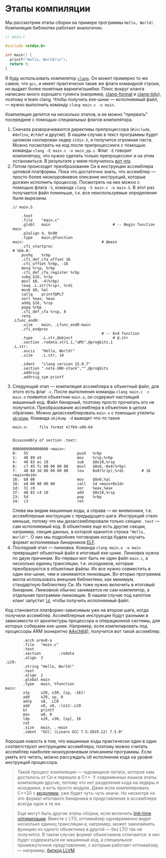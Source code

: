 # Этапы компиляции

Мы рассмотрим этапы сборки на примере программы `Hello, World!`. Компиляция
библиотек работает аналогично.
```c
// main.c

#include <stdio.h>

int main() {
  printf("Hello, World!\n");
  return 0;
}
```

Я буду использовать компилятор [`clang`](https://clang.llvm.org/). Он может
примерно то же самое, что `gcc`, и имеет практически такие же флаги командной
строки, но выдает более понятные варниги/ошибки. Плюс вокруг кланга написано
много хорошего тулинга (например,
[clang-format](https://clang.llvm.org/docs/ClangFormat.html) и
[clang-tidy](https://clang.llvm.org/extra/clang-tidy/)), поэтому я team clang.
Чтобы получить exe-шник &mdash; исполняемый файл, &mdash; нужно выполнить
команду `clang main.c -o main`.

Компиляция делится на несколько этапов, и ее можно "прервать" посередине с
помощью специальных флагов компилятора.
1. Сначала разворачиваются директивы препроцессора (`#include`, `#define`, `#ifdef` и
   другие). В нашем случае в текст программы будет целиком скопирован хедер
   `stdio.h`, и получится огромная паста. Можно посмотреть на код после препроцессинга с помощью
   команды `clang -E main.c -o main_pp.c`. Флаг `-E` говорит компилятору,
   что нужно сделать только препроцессинг и на этом остановиться. В результате у
   меня получилось [вот что](main_pp.c).
2. Потом происходит преобразование Си в инструкции ассемблера целевой платформы.
   Пока что достаточно знать, что ассемблер &mdash; просто более низкоуровневое
   описание инструкций, которые должен исполнить процессор. Посмотреть на них
   можно c помощью флага `-S`, команда `clang -S main.c -o main.S`. В этот раз
   получается файл поменьше, т.к. все неиспользуемые определения были вырезаны.
   ```x86asm
   // main.S

       .text
       .file	"main.c"
       .globl	main                            # -- Begin function main
       .p2align	4, 0x90
       .type	main,@function
   main:                                   # @main
       .cfi_startproc
   # %bb.0:
       pushq	%rbp
       .cfi_def_cfa_offset 16
       .cfi_offset %rbp, -16
       movq	%rsp, %rbp
       .cfi_def_cfa_register %rbp
       subq	$16, %rsp
       movl	$0, -4(%rbp)
       leaq	.L.str(%rip), %rdi
       movb	$0, %al
       callq	printf@PLT
       xorl	%eax, %eax
       addq	$16, %rsp
       popq	%rbp
       .cfi_def_cfa %rsp, 8
       retq
   .Lfunc_end0:
       .size	main, .Lfunc_end0-main
       .cfi_endproc
                                           # -- End function
       .type	.L.str,@object                  # @.str
       .section	.rodata.str1.1,"aMS",@progbits,1
   .L.str:
       .asciz	"Hello, World!"
       .size	.L.str, 14

       .ident	"clang version 15.0.7"
       .section	".note.GNU-stack","",@progbits
       .addrsig
       .addrsig_sym printf
   ```
3. Следующий этап &mdash; компиляция ассемблера в объектный файл,
   для этого есть флаг `-c`. После выполнения команды `clang main.c -c main.o`
   появится объектник `main.o`, он содержит настоящий машинный код. Файл
   бинарный, поэтому просто прочитать его не получится. Преобразование
   ассемблера в объектник в целом обратимо. Можно дизассемблировать `main.o` с
   помощью утилиты
   [`objdump`](https://man7.org/linux/man-pages/man1/objdump.1.html). Команда
   `objdump -d` выведет что-то такое
   ```x86asm
   main.o:     file format elf64-x86-64


   Disassembly of section .text:

   0000000000000000 <main>:
   0:	55                   	push   %rbp
   1:	48 89 e5             	mov    %rsp,%rbp
   4:	48 83 ec 10          	sub    $0x10,%rsp
   8:	c7 45 fc 00 00 00 00 	movl   $0x0,-0x4(%rbp)
   f:	48 8d 3d 00 00 00 00 	lea    0x0(%rip),%rdi        # 16 <main+0x16>
   16:	b0 00                	mov    $0x0,%al
   18:	e8 00 00 00 00       	call   1d <main+0x1d>
   1d:	31 c0                	xor    %eax,%eax
   1f:	48 83 c4 10          	add    $0x10,%rsp
   23:	5d                   	pop    %rbp
   24:	c3                   	ret
   ```
   Слева мы видим машинные коды, а справа &mdash; их мнемоники, т.е.
   ассемблерные инструкции с предыдущего шага. Инструкций стало меньше, потому
   что мы дизассемблировали только секцию `.text` &mdash; сам исполняемый код. В
   объектнике еще есть другие секции, например, секция данных, в которой
   хранится строка `"Hello, World!"`. О них мы подробнее поговорим когда
   будем изучать формат исполняемых бинарников
   [ELF](https://en.wikipedia.org/wiki/Executable_and_Linkable_Format).
4. Последний этап &mdash; линковка. Команда `clang main.o -o main` превращает
   объектный файл в итоговый exe-шник. Линковка нужна по двум причинам.
   Во-первых мог быть не один файл `main.c`, а несколько единиц трансляции, т.е.
   исходников, которые преобразуются в объектные файлы. Их все нужно совместить
   в один exe-шник, чем и занимается линковщик. Во-вторых программа могла
   использовать внешние библиотеки, как минимум, стандартную библиотеку Си. Их
   тоже нужно включить в итоговый бинарник. Линковкой обычно занимается не сам
   компилятор, а отдельная программа-линковщик. В нашем случае под капотом кланг
   запустит [`ld`](https://man7.org/linux/man-pages/man1/ld.1.html), чтобы
   получить исполняемый файл.

Код становится платформо-зависимым уже на втором шаге, когда получили ассемблер.
Ассемблерные инструкции будут разными в зависимости от архитектуры процессора и
операционной системы, для которых собираем exe-шник. Например, если
компилировать под процессоры ARM (конкретно
[AArch64](https://en.wikipedia.org/wiki/AArch64)), получится вот такой
ассемблер.
```armasm
        .arch armv8-a
        .file   "main.c"
        .text
        .section        .rodata
        .align  3
.LC0:
        .string "Hello, World!"
        .text
        .align  2
        .global main
        .type   main, %function
main:
        stp     x29, x30, [sp, -16]!
        add     x29, sp, 0
        adrp    x0, .LC0
        add     x0, x0, :lo12:.LC0
        bl      printf
        mov     w0, 0
        ldp     x29, x30, [sp], 16
        ret
        .size   main, .-main
        .ident  "GCC: (Linaro GCC 7.5-2019.12) 7.5.0"
```

Хорошая новость в том, что машинные коды практически один в один соответствуют
инструкциям ассемблера, поэтому можно считать ассемблер наиболее низкоуровневым
описанием программы. Если уметь его читать, можно рассуждать об исполнении кода
на уровне инструкций процессора.

> Такой процесс компиляции &mdash; чудовищное легаси, которое нам досталось от
> Си и перешло в C++. У современных языков этапы компиляции другие, потому что
> нет разделения кода на хедеры и исходники, а есть просто модули. Даже если
> компилировать C++20 с
> [модулями](https://en.cppreference.com/w/cpp/language/modules), уже будет
> чуть-чуть иначе. Но несмотря на это формат итогового бинарника и представление
> в ассемблере всегда одни и те же.

> Еще могут быть другие этапы сборки, если включить [link-time
> оптимизации](https://llvm.org/docs/LinkTimeOptimization.html). Вместе с LTO,
> оптимайзер одновременно видит несколько единиц трансляции и, например, может
> заинлайнить функцию из одного объектника в другой &mdash; без LTO так не
> получится. В таком случае формат объектников отличается: в них будет
> содержаться не машинный код, а специальное промежуточное представление, с
> которым работает оптимайзер, &mdash; например, [биткод
> LLVM](https://llvm.org/docs/BitCodeFormat.html).

